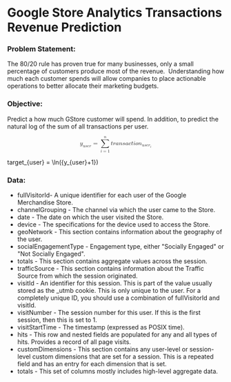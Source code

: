# Google Store Analytics Transactions Revenue Prediction

### Problem Statement:

The 80/20 rule has proven true for many businesses, only a small percentage of customers produce most of the revenue. 
Understanding how much each customer spends will allow companies to place actionable operations 
to better allocate their 
marketing budgets.

### Objective:

Predict a how much GStore customer will spend. In addition, to predict the natural log of the sum of all transactions per user.

<math xmlns="http://www.w3.org/1998/Math/MathML" display="block">
  <msub>
    <mi>y</mi>
    <mrow class="MJX-TeXAtom-ORD">
      <mi>u</mi>
      <mi>s</mi>
      <mi>e</mi>
      <mi>r</mi>
    </mrow>
  </msub>
  <mo>=</mo>
  <munderover>
    <mo>&#x2211;<!-- ∑ --></mo>
    <mrow class="MJX-TeXAtom-ORD">
      <mi>i</mi>
      <mo>=</mo>
      <mn>1</mn>
    </mrow>
    <mrow class="MJX-TeXAtom-ORD">
      <mi>n</mi>
    </mrow>
  </munderover>
  <mi>t</mi>
  <mi>r</mi>
  <mi>a</mi>
  <mi>n</mi>
  <mi>s</mi>
  <mi>a</mi>
  <mi>c</mi>
  <mi>t</mi>
  <mi>i</mi>
  <mi>o</mi>
  <msub>
    <mi>n</mi>
    <mrow class="MJX-TeXAtom-ORD">
      <mi>u</mi>
      <mi>s</mi>
      <mi>e</mi>
      <msub>
        <mi>r</mi>
        <mi>i</mi>
      </msub>
    </mrow>
  </msub>
</math>

target_{user} = \ln({y_{user}+1})

### Data:

- fullVisitorId- A unique identifier for each user of the Google Merchandise Store.
- channelGrouping - The channel via which the user came to the Store.
- date - The date on which the user visited the Store.
- device - The specifications for the device used to access the Store.
- geoNetwork - This section contains information about the geography of the user.
- socialEngagementType - Engagement type, either "Socially Engaged" or "Not Socially Engaged".
- totals - This section contains aggregate values across the session.
- trafficSource - This section contains information about the Traffic Source from which the session originated.
- visitId - An identifier for this session. This is part of the value usually stored as the _utmb cookie. This is only unique to the user. For a completely unique ID, you should use a combination of fullVisitorId and visitId.
- visitNumber - The session number for this user. If this is the first session, then this is set to 1.
- visitStartTime - The timestamp (expressed as POSIX time).
- hits - This row and nested fields are populated for any and all types of hits. Provides a record of all page visits.
- customDimensions - This section contains any user-level or session-level custom dimensions that are set for a session. This is a repeated field and has an entry for each dimension that is set.
- totals - This set of columns mostly includes high-level aggregate data.


 
